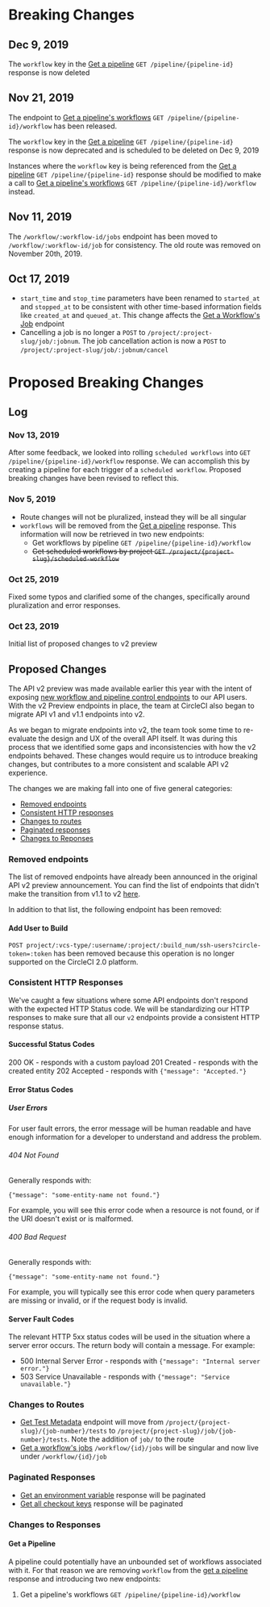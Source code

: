 # Breaking Changes

## Dec 9, 2019
The `workflow` key in the [Get a pipeline](https://circleci.com/docs/api/v2/#get-a-pipeline) `GET /pipeline/{pipeline-id}` response is now deleted

## Nov 21, 2019

The endpoint to [Get a pipeline's workflows](https://circleci.com/docs/api/v2/#get-a-pipeline-39-s-workflows) `GET /pipeline/{pipeline-id}/workflow` has been released. 

The `workflow` key in the [Get a pipeline](https://circleci.com/docs/api/v2/#get-a-pipeline) `GET /pipeline/{pipeline-id}` response is now deprecated and is scheduled to be deleted on Dec 9, 2019

Instances where the `workflow` key is being referenced from the [Get a pipeline](https://circleci.com/docs/api/v2/#get-a-pipeline) `GET /pipeline/{pipeline-id}` response should be modified to make a call to [Get a pipeline's workflows](https://circleci.com/docs/api/v2/#get-a-pipeline-39-s-workflows) `GET /pipeline/{pipeline-id}/workflow` instead. 


## Nov 11, 2019

The `/workflow/:workflow-id/jobs` endpoint has been moved to `/workflow/:workflow-id/job` for consistency. The old route was removed on November 20th, 2019.

## Oct 17, 2019

- `start_time` and `stop_time` parameters have been renamed to `started_at` and `stopped_at` to be consistent with other time-based information fields like `created_at` and `queued_at`. This change affects the [Get a Workflow's Job](https://circleci.com/docs/api/v2/#get-a-workflow-39-s-jobs) endpoint
- Cancelling a job is no longer a `POST` to `/project/:project-slug/job/:jobnum`. The job cancellation action is now a `POST` to `/project/:project-slug/job/:jobnum/cancel`

# Proposed Breaking Changes

## Log

### Nov 13, 2019
After some feedback, we looked into rolling `scheduled workflows` into `GET /pipeline/{pipeline-id}/workflow` response. We can accomplish this by creating a pipeline for each trigger of a `scheduled workflow`. Proposed breaking changes have been revised to reflect this.

### Nov 5, 2019

- Route changes will not be pluralized, instead they will be all singular
- `workflows` will be removed from the [Get a pipeline](https://circleci.com/docs/api/v2/#get-a-pipeline) response. This information will now be retrieved in two new endpoints: 
   - Get workflows by pipeline `GET /pipeline/{pipeline-id}/workflow`
   - ~~Get scheduled workflows by project `GET /project/{project-slug}/scheduled-workflow`~~

### Oct 25, 2019

Fixed some typos and clarified some of the changes, specifically around pluralization and error responses.

### Oct 23, 2019

Initial list of proposed changes to v2 preview

## Proposed Changes

The API v2 preview was made available earlier this year with the intent of exposing [new workflow and pipeline control endpoints](https://github.com/CircleCI-Public/api-preview-docs/blob/master/docs/api-changes.md#new-endpoints-available-for-preview-use) to our API users. With the v2 Preview endpoints in place, the team at CircleCI also began to migrate API v1 and v1.1 endpoints into v2.

As we began to migrate endpoints into v2, the team took some time to re-evaluate the design and UX of the overall API itself. It was during this process that we identified some gaps and inconsistencies with how the v2 endpoints behaved. These changes would require us to introduce breaking changes, but contributes to a more consistent and scalable API v2 experience.

The changes we are making fall into one of five general categories:

- [Removed endpoints](#removed-endpoints)
- [Consistent HTTP responses](#consistent-http-responses)
- [Changes to routes](#changes-to-routes)
- [Paginated responses](#paginated-responses)
- [Changes to Reponses](#changes-to-responses)

### Removed endpoints

The list of removed endpoints have already been announced in the original API v2 preview announcement. You can find the list of endpoints that didn't make the transition from v1.1 to v2 [here](https://github.com/CircleCI-Public/api-preview-docs/blob/master/docs/api-changes.md#endpoints-likely-being-removed-in-api-v2-still-available-in-v11-for-now).

In addition to that list, the following endpoint has been removed:

#### Add User to Build

`POST project/:vcs-type/:username/:project/:build_num/ssh-users?circle-token=:token` has been removed because this operation is no longer supported on the CircleCI 2.0 platform.

### Consistent HTTP Responses

We've caught a few situations where some API endpoints don't respond with the expected HTTP Status code. We will be standardizing our HTTP responses to make sure that all our `v2` endpoints provide a consistent HTTP response status.

#### Successful Status Codes

200 OK - responds with a custom payload
201 Created - responds with the created entity
202 Accepted -  responds with `{"message": "Accepted."}`

#### Error Status Codes

##### User Errors

For user fault errors, the error message will be human readable and have enough information for a developer to understand and address the problem.

###### 404 Not Found

Generally responds with:

```
{"message": "some-entity-name not found."}
```

For example, you will see this error code when a resource is not found, or if the URI doesn't exist or is malformed.

###### 400 Bad Request

Generally responds with:

```
{"message": "some-entity-name not found."}
```

For example, you will typically see this error code when query parameters are missing or invalid, or if the request body is invalid.

#### Server Fault Codes

The relevant HTTP 5xx status codes will be used in the situation where a server error occurs. The return body will contain a message. For example:

- 500 Internal Server Error - responds with `{"message": "Internal server error."}`
- 503 Service Unavailable - responds with `{"message": "Service unavailable."}`

### Changes to Routes

- [Get Test Metadata](https://circleci.com/docs/api/v2/#get-test-metadata) endpoint will move from `/project/{project-slug}/{job-number}/tests` to `/project/{project-slug}/job/{job-number}/tests`. Note the addition of `job/` to the route
- [Get a workflow's jobs](https://circleci.com/docs/api/v2/#get-a-workflow-39-s-jobs) `/workflow/{id}/jobs` will be singular and now live under `/workflow/{id}/job`


### Paginated Responses

- [Get an environment variable](https://circleci.com/docs/api/v2/#get-an-environment-variable) response will be paginated
- [Get all checkout keys](https://circleci.com/docs/api/v2/#get-all-checkout-keys) response will be paginated

### Changes to Responses

#### Get a Pipeline
A pipeline could potentially have an unbounded set of workflows associated with it. For that reason we are removing `workflow` from the [get a pipeline](https://circleci.com/docs/api/v2/#get-a-pipeline) response and introducing two new endpoints:

1. Get a pipeline's workflows `GET /pipeline/{pipeline-id}/workflow`
